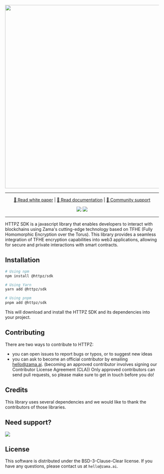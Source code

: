 <p align="center">
<img width=600 src="https://github.com/zama-ai/httpz-js/assets/1384478/b0696934-3eee-44af-a2db-8e77094a40b6" />
</p>
<hr/>
<p align="center">
  <a href="https://docs.zama.ai/fhevm">📃 Read white paper</a> | <a href="https://docs.zama.ai/fhevm">📒 Read documentation</a> | <a href="https://zama.ai/community">💛 Community support</a>
</p>
<p align="center">
<!-- Version badge using shields.io -->
  <a href="https://github.com/zama-ai/httpz-js/releases"><img src="https://img.shields.io/github/v/release/zama-ai/httpz-js?style=flat-square"/></a>
<!-- Zama Bounty Program -->
  <a href="https://github.com/zama-ai/bounty-program"><img src="https://img.shields.io/badge/Contribute-Zama%20Bounty%20Program-yellow?style=flat-square"/></a>
</p>
<hr/>

HTTPZ SDK is a javascript library that enables developers to interact with blockchains using Zama's cutting-edge technology based on TFHE (Fully Homomorphic Encryption over the Torus). This library provides a seamless integration of TFHE encryption capabilities into web3 applications, allowing for secure and private interactions with smart contracts.

## Installation

```bash
# Using npm
npm install @httpz/sdk

# Using Yarn
yarn add @httpz/sdk

# Using pnpm
pnpm add @httpz/sdk
```

This will download and install the HTTPZ SDK and its dependencies into your project.

## Contributing

There are two ways to contribute to HTTPZ:

- you can open issues to report bugs or typos, or to suggest new ideas
- you can ask to become an official contributor by emailing hello@zama.ai. (becoming an approved contributor involves signing our Contributor License Agreement (CLA))
  Only approved contributors can send pull requests, so please make sure to get in touch before you do!

## Credits

This library uses several dependencies and we would like to thank the contributors of those libraries.

## Need support?

<a target="_blank" href="https://community.zama.ai">
  <img src="https://github.com/zama-ai/httpz-js/assets/1384478/4fc4e460-ca1d-4910-8bc2-cd1d50c7d020">
</a>

## License

This software is distributed under the BSD-3-Clause-Clear license. If you have any questions,
please contact us at `hello@zama.ai`.
